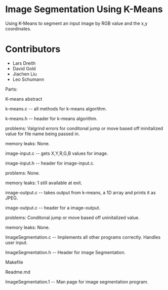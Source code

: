 # Image Segmentation Using K-Means
Using K-Means to segment an input image by RGB value and the x,y coordinates.

# Contributors
- Lars Dreith
- David Gold
- Jiachen Liu
- Leo Schumann

Parts:

K-means abstract 


k-means.c -- all methods for k-means algorithm. 

k-means.h -- header for k-means algorithm.

problems: Valgrind errors for conditonal jump or move based off ininitalized value for file name being passed in. 

memory leaks: None.


image-input.c -- gets X,Y,R,G,B values for image. 

image-input.h -- header for image-input.c. 

problems: None.

memory leaks: 1 still available at exit.


image-output.c -- takes output from k-means, a 1D array and prints it as JPEG. 

image-output.c -- header for a image-output. 

problems: Conditonal jump or move based off uninitalized value.

memory leaks: None.


ImageSegmentation.c -- Implements all other programs correctly. Handles user input. 

ImageSegmentation.h -- Header for image Segmentation. 


Makefile 


Readme.md 


ImageSegmentation.1 -- Man page for image segmentation program. 


